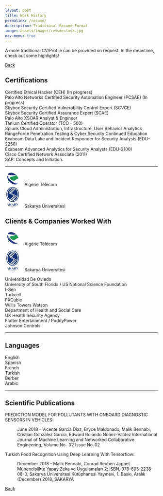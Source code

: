 ```yaml
---
layout: post
title: Work History
permalink: /resume/
description: Traditional Resume Format
image: assets/images/resumestock.jpg
nav-menu: true
---
```

A more traditional CV/Profile can be provided on request. In the meantime, check out some highlights! 
<head>
  <meta charset="UTF-8">
  <meta name="viewport" content="width=device-width, initial-scale=1.0">
  <style>
    /* Optional: Style for the list */
    ul {
      list-style-type: none;
      padding: 0;
    }

    li {
      margin: 10px 0;
      display: flex;
      align-items: center;
    }

    img {
      width: 50px; /* Adjust the width as needed */
      height: auto;
      margin-right: 10px;
      border-radius: 50%; /* Optional: Rounded corners for circular images */
    }
  </style>
  <title>List with Images</title>
</head>

<ul class="actions">
<li><a href="/" class="button next scrolly">Back</a></li>
</ul>

## Certifications
- Certified Ethical Hacker (CEH) (In progress)
- Palo Alto Networks Certified Security Automation Engineer (PCSAE) (In progress)
- Skybox Security Certified Vulnerability Control Expert (SCVCE)
- Skybox Security Certified Assurance Expert (SCAE)
- Palo Alto XSOAR Analyst & Engineer
- Tanium Certified Operator (TCO - 500)
- Splunk Cloud Administration, Infrastructure, User Behavior Analytics
- RangeForce Penetration Testing & Cyber Security Continued Education
- Exabeam Data Lake and Incident Responder for Security Analysts (EDU-2250)
- Exabeam Advanced Analytics for Security Analysts (EDU-2100)
- Cisco Certified Network Associate (2011)
- SAP: Concepts and Initiation.

<hr class="major" />

<ul>
    <li>
      <img src="assets/images/AT.png" alt="Algérie Télécom">
      <span>Algérie Télécom</span>
    </li>
    <li>
      <img src="assets/images/sau.png" alt="Sakarya Üniversitesi">
      <span>Sakarya Üniversitesi</span>
    </li>
  </ul>

## Clients & Companies Worked With 
- <p><span class="image left"><img src="assets/images/AT.png" alt="" /></span>  Algérie Télécom
- <p><span class="image left"><img src="assets/images/sau.png" alt="" /></span>  Sakarya Üniversitesi
- Universidad De Oviedo
- University of South Florida / US National Science Foundation
- I-Sen
- Turkcell
- FXCubic
- Willis Towers Watson
- Department of Health and Social Care
- UK Health Security Agency
- Flutter Entertainment / PuddyPower
- Johnson Controls

 
 <hr class="major" />

## Languages 
- English
- Spanish
- French
- Turkish
- Berber
- Arabic

<hr class="major" />

## Scientific Publications 
<p>PREDICTION MODEL FOR POLLUTANTS WITH ONBOARD DIAGNOSTIC SENSORS IN VEHICLES: <dd>June 2018 - Vicente García Díaz, Bryce Maldonado, Malik Bennabi, Cristian González García, Edward Rolando Núñez-Valdez
International Journal of Machine Learning and Networked Collaborative Engineering, Volume No- 02 Issue No-02</dd></p>
<p>Turkish Food Recognition Using Deep Learning With Tensorflow: <dd>December 2018 - Malik Bennabi, Conrad Reuben Japhet
Mühendislikte Yapay Zeka ve Uygulamaları 2; ISBN, 978-605-2238-08-0, Sakarya Üniversitesi Kütüphanesi Yayınevi, 1. Baskı,
Aralık (December) 2018, SAKARYA</dd></p>



<ul class="actions">
<li><a href="/" class="button next scrolly">Back</a></li>
</ul>
